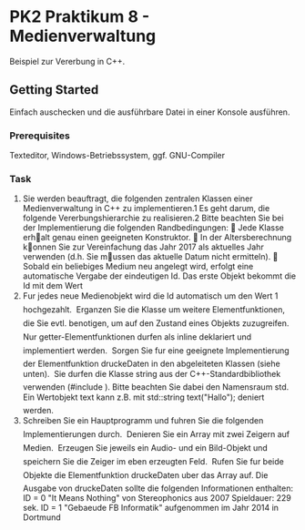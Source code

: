 # PK2 Praktikum 8 - Medienverwaltung

Beispiel zur Vererbung in C++.

## Getting Started

Einfach auschecken und die ausführbare Datei in einer Konsole ausführen.

### Prerequisites

Texteditor,
Windows-Betriebssystem,
ggf. GNU-Compiler

### Task

1. Sie werden beauftragt, die folgenden zentralen Klassen einer Medienverwaltung in
C++ zu implementieren.1 Es geht darum, die folgende Vererbungshierarchie zu
realisieren.2
Bitte beachten Sie bei der Implementierung die folgenden Randbedingungen:
 Jede Klasse erhalt genau einen geeigneten Konstruktor.
 In der Altersberechnung konnen Sie zur Vereinfachung das Jahr 2017 als aktuelles
Jahr verwenden (d.h. Sie mussen das aktuelle Datum nicht ermitteln).
 Sobald ein beliebiges Medium neu angelegt wird, erfolgt eine automatische
Vergabe der eindeutigen Id. Das erste Objekt bekommt die Id mit dem Wert
0. Fur jedes neue Medienobjekt wird die Id automatisch um den Wert 1
hochgezahlt.
 Erganzen Sie die Klasse um weitere Elementfunktionen, die Sie evtl. benotigen,
um auf den Zustand eines Objekts zuzugreifen.
 Nur getter-Elementfunktionen durfen als inline deklariert und implementiert
werden.
 Sorgen Sie fur eine geeignete Implementierung der Elementfunktion
druckeDaten in den abgeleiteten Klassen (siehe unten).
 Sie durfen die Klasse string aus der C++-Standardbibliothek verwenden
(#include <string>). Bitte beachten Sie dabei den Namensraum std. Ein
Wertobjekt text kann z.B. mit std::string text("Hallo"); deniert werden.
2. Schreiben Sie ein Hauptprogramm und fuhren Sie die folgenden Implementierungen
durch.
 Denieren Sie ein Array mit zwei Zeigern auf Medien.
 Erzeugen Sie jeweils ein Audio- und ein Bild-Objekt und speichern Sie die
Zeiger im eben erzeugten Feld.
 Rufen Sie fur beide Objekte die Elementfunktion druckeDaten uber das Array
auf.
Die Ausgabe von druckeDaten sollte die folgenden Informationen enthalten:
ID = 0 "It Means Nothing" von Stereophonics aus 2007 Spieldauer: 229 sek.
ID = 1 "Gebaeude FB Informatik" aufgenommen im Jahr 2014 in Dortmund
